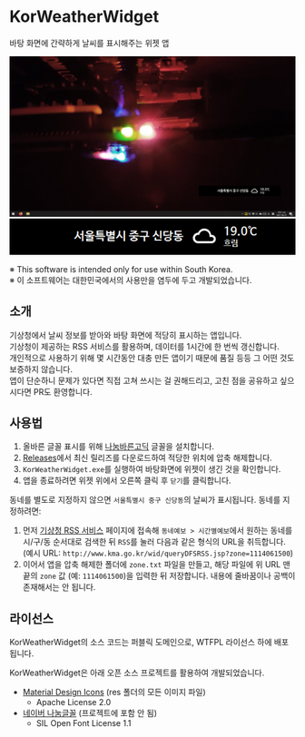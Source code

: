 # KorWeatherWidget

바탕 화면에 간략하게 날씨를 표시해주는 위젯 앱

![전체화면](images/full.png)
![위젯](images/window.png)

※ This software is intended only for use within South Korea.<br/>
※ 이 소프트웨어는 대한민국에서의 사용만을 염두에 두고 개발되었습니다.

## 소개

기상청에서 날씨 정보를 받아와 바탕 화면에 적당히 표시하는 앱입니다.<br/>
기상청이 제공하는 RSS 서비스를 활용하며, 데이터를 1시간에 한 번씩 갱신합니다.<br/>
개인적으로 사용하기 위해 몇 시간동안 대충 만든 앱이기 때문에 품질 등등 그 어떤 것도 보증하지 않습니다.<br/>
앱이 단순하니 문제가 있다면 직접 고쳐 쓰시는 걸 권해드리고, 고친 점을 공유하고 싶으시다면 PR도 환영합니다.

## 사용법

1. 올바른 글꼴 표시를 위해 [나눔바른고딕](https://hangeul.naver.com/font) 글꼴을 설치합니다.
2. [Releases](https://github.com/sinusinu/KorWeatherWidget/releases)에서 최신 릴리즈를 다운로드하여 적당한 위치에 압축 해제합니다.
3. `KorWeatherWidget.exe`를 실행하여 바탕화면에 위젯이 생긴 것을 확인합니다.
4. 앱을 종료하려면 위젯 위에서 오른쪽 클릭 후 `닫기`를 클릭합니다.

동네를 별도로 지정하지 않으면 `서울특별시 중구 신당동`의 날씨가 표시됩니다. 동네를 지정하려면:
1. 먼저 [기상청 RSS 서비스](http://www.weather.go.kr/weather/lifenindustry/sevice_rss.jsp) 페이지에 접속해 `동네예보 > 시간별예보`에서 원하는 동네를 시/구/동 순서대로 검색한 뒤 `RSS`를 눌러 다음과 같은 형식의 URL을 취득합니다.<br/>
(예시 URL: `http://www.kma.go.kr/wid/queryDFSRSS.jsp?zone=1114061500`)
2. 이어서 앱을 압축 해제한 폴더에 `zone.txt` 파일을 만들고, 해당 파일에 위 URL 맨 끝의 `zone` 값 (예: `1114061500`)을 입력한 뒤 저장합니다. 내용에 줄바꿈이나 공백이 존재해서는 안 됩니다.

## 라이선스

KorWeatherWidget의 소스 코드는 퍼블릭 도메인으로, WTFPL 라이선스 하에 배포됩니다.

KorWeatherWidget은 아래 오픈 소스 프로젝트를 활용하여 개발되었습니다.
- [Material Design Icons](https://materialdesignicons.com/) (res 폴더의 모든 이미지 파일)
  - Apache License 2.0
- [네이버 나눔글꼴](https://hangeul.naver.com/font) (프로젝트에 포함 안 됨)
  - SIL Open Font License 1.1
